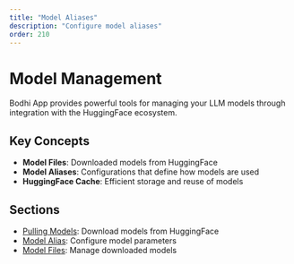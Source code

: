```yaml
---
title: "Model Aliases"
description: "Configure model aliases"
order: 210
---
```


# Model Management

Bodhi App provides powerful tools for managing your LLM models through integration with the HuggingFace ecosystem.

## Key Concepts

- **Model Files**: Downloaded models from HuggingFace
- **Model Aliases**: Configurations that define how models are used
- **HuggingFace Cache**: Efficient storage and reuse of models

## Sections

- [Pulling Models](/docs/model-management/pulling-models): Download models from HuggingFace
- [Model Alias](/docs/model-management/model-alias): Configure model parameters
- [Model Files](/docs/model-management/model-files): Manage downloaded models 